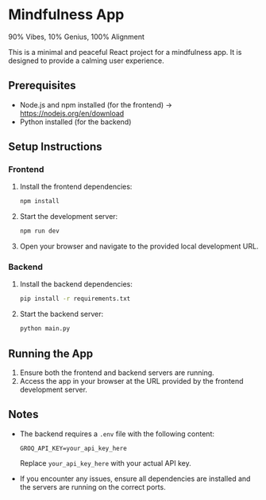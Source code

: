 # Mindfulness App

90% Vibes, 10% Genius, 100% Alignment

This is a minimal and peaceful React project for a mindfulness app. It is designed to provide a calming user experience.

## Prerequisites

- Node.js and npm installed (for the frontend) -> https://nodejs.org/en/download
- Python installed (for the backend) 

## Setup Instructions

### Frontend

1. Install the frontend dependencies:
   ```bash
   npm install
   ```
2. Start the development server:
   ```bash
   npm run dev
   ```
3. Open your browser and navigate to the provided local development URL.

### Backend

1. Install the backend dependencies:
   ```bash
   pip install -r requirements.txt
   ```
2. Start the backend server:
   ```bash
   python main.py
   ```

## Running the App

1. Ensure both the frontend and backend servers are running.
2. Access the app in your browser at the URL provided by the frontend development server.

## Notes

- The backend requires a `.env` file with the following content:
  ```
  GROQ_API_KEY=your_api_key_here
  ```
  Replace `your_api_key_here` with your actual API key.

- If you encounter any issues, ensure all dependencies are installed and the servers are running on the correct ports.
